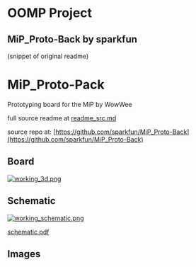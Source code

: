 # OOMP Project  
## MiP_Proto-Back  by sparkfun  
  
(snippet of original readme)  
  
MiP_Proto-Pack  
==============  
  
Prototyping board for the MiP by WowWee  
  
  full source readme at [readme_src.md](readme_src.md)  
  
source repo at: [https://github.com/sparkfun/MiP_Proto-Back](https://github.com/sparkfun/MiP_Proto-Back)  
## Board  
  
[![working_3d.png](working_3d_600.png)](working_3d.png)  
## Schematic  
  
[![working_schematic.png](working_schematic_600.png)](working_schematic.png)  
  
[schematic pdf](working_schematic.pdf)  
## Images  
